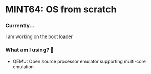 # MINT64: OS from scratch
### Currently...
I am working on the boot loader
### What am I using? 🤷
- QEMU: Open source processor emulator supporting multi-core emulation


